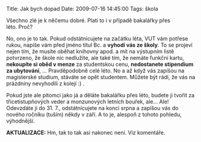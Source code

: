Title: Jak bych dopad
Date: 2009-07-16 14:45:00
Tags: škola

Všechno zlé je k něčemu dobré. Platí to i v případě bakalářky přes léto. Proč?

No, ono je to tak. Pokud odstátnicujete na začátku léta, VUT vám potřese rukou, napíše vám před jméno titul Bc. a **vyhodí vás ze školy**. To se projeví nejen tím, že musíte oběhat knihovny apod. a mít na výstupním listě potvrzeno, že škole nic nedlužíte, ale také tím, že nemáte funkční kartu, **nekoupíte si oběd v menze** za studentskou cenu, **nedostanete stipendium za ubytování**, … Pravděpodobně celé léto. No a až když vás zapíšou na magisterské studium, stáváte se opět studentem. Můžete být rádi, že vás na prázdniny nevyhodili z kolejí
:) .

Pokud jste ale pitomci jako já a děláte bakalářku přes léto, budete ji tvořit za třicetistupňových veder a monzunových letních bouřek, ale… Ale! Odevzdáte ji do 31. 7., odstátnicujete na konci srpna a zapíšou vás do nového ročníku (tuším) někdy v září. A to je, alespoň z tohoto pohledu, výhodnější.

**AKTUALIZACE:** Hm, tak to tak asi nakonec není. Viz komentáře.